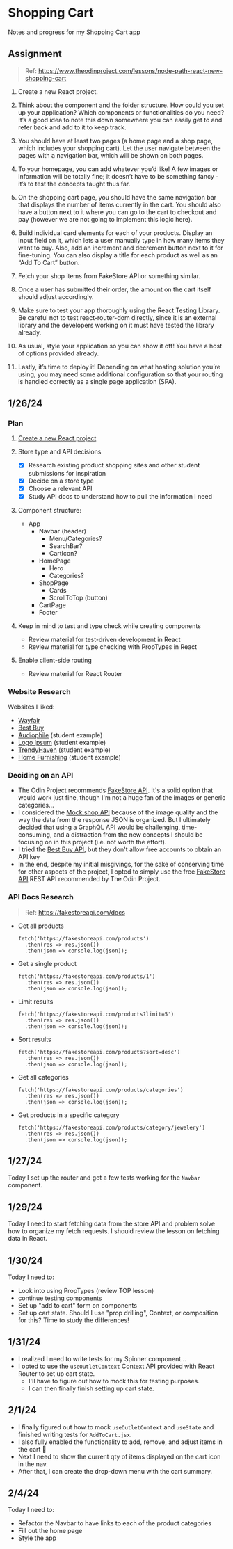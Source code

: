 # Shopping Cart

Notes and progress for my Shopping Cart app

## Assignment
> Ref: https://www.theodinproject.com/lessons/node-path-react-new-shopping-cart

1. Create a new React project.

1. Think about the component and the folder structure. How could you set up your application? Which components or functionalities do you need? It’s a good idea to note this down somewhere you can easily get to and refer back and add to it to keep track.

1. You should have at least two pages (a home page and a shop page, which includes your shopping cart). Let the user navigate between the pages with a navigation bar, which will be shown on both pages.

1. To your homepage, you can add whatever you’d like! A few images or information will be totally fine; it doesn’t have to be something fancy - it’s to test the concepts taught thus far.

1. On the shopping cart page, you should have the same navigation bar that displays the number of items currently in the cart. You should also have a button next to it where you can go to the cart to checkout and pay (however we are not going to implement this logic here).

1. Build individual card elements for each of your products. Display an input field on it, which lets a user manually type in how many items they want to buy. Also, add an increment and decrement button next to it for fine-tuning. You can also display a title for each product as well as an “Add To Cart” button.

1. Fetch your shop items from FakeStore API or something similar.

1. Once a user has submitted their order, the amount on the cart itself should adjust accordingly.

1. Make sure to test your app thoroughly using the React Testing Library. Be careful not to test react-router-dom directly, since it is an external library and the developers working on it must have tested the library already.

1. As usual, style your application so you can show it off! You have a host of options provided already.

1. Lastly, it’s time to deploy it! Depending on what hosting solution you’re using, you may need some additional configuration so that your routing is handled correctly as a single page application (SPA).

## 1/26/24
### Plan

1. <a href="https://gist.github.com/matthewaubert/e809ae8ccfe41442bb588b3c49d9c63d">Create a new React project</a>

1. Store type and API decisions
   - [x] Research existing product shopping sites and other student submissions for inspiration
   - [x] Decide on a store type
   - [x] Choose a relevant API
   - [x] Study API docs to understand how to pull the information I need

1. Component structure:
   - App
     - Navbar (header)
       - Menu/Categories?
       - SearchBar?
       - CartIcon?
     - HomePage
       - Hero
       - Categories?
     - ShopPage
       - Cards
       - ScrollToTop (button)
     - CartPage
     - Footer

1. Keep in mind to test and type check while creating components
   - Review material for test-driven development in React
   - Review material for type checking with PropTypes in React

1. Enable client-side routing
   - Review material for React Router

### Website Research

Websites I liked:
- <a href="https://www.wayfair.com/">Wayfair</a>
- <a href="https://www.bestbuy.com/">Best Buy</a>
- <a href="https://merry-dolphin-1d55d4.netlify.app/">Audiophile</a> (student example)
- <a href="https://darkwool.github.io/shopping-cart/">Logo Ipsum</a> (student example)
- <a href="https://shopping-cart-e429ti01k-rmathr.vercel.app/">TrendyHaven</a> (student example)
- <a href="https://sharkri.github.io/shopping-cart/">Home Furnishing</a> (student example)

### Deciding on an API

- The Odin Project recommends <a href="https://fakestoreapi.com/">FakeStore API</a>. It's a solid option that would work just fine, though I'm not a huge fan of the images or generic categories...
- I considered the <a href="https://mock.shop/">Mock.shop API</a> because of the image quality and the way the data from the response JSON is organized. But I ultimately decided that using a GraphQL API would be challenging, time-consuming, and a distraction from the new concepts I should be focusing on in this project (i.e. not worth the effort).
- I tried the <a href="https://bestbuyapis.github.io/api-documentation/?javascript#detail">Best Buy API</a>, but they don't allow free accounts to obtain an API key
- In the end, despite my initial misgivings, for the sake of conserving time for other aspects of the project, I opted to simply use the free <a href="https://fakestoreapi.com/">FakeStore API</a> REST API recommended by The Odin Project.

### API Docs Research
> Ref: https://fakestoreapi.com/docs

- Get all products
  ```
  fetch('https://fakestoreapi.com/products')
    .then(res => res.json())
    .then(json => console.log(json));
  ```
- Get a single product
  ```
  fetch('https://fakestoreapi.com/products/1')
    .then(res => res.json())
    .then(json => console.log(json)); 
  ```
- Limit results
  ```
  fetch('https://fakestoreapi.com/products?limit=5')
    .then(res => res.json())
    .then(json => console.log(json)); 
  ```
- Sort results
  ```
  fetch('https://fakestoreapi.com/products?sort=desc')
    .then(res => res.json())
    .then(json => console.log(json)); 
  ```
- Get all categories
  ```
  fetch('https://fakestoreapi.com/products/categories')
    .then(res => res.json())
    .then(json => console.log(json)); 
  ```
- Get products in a specific category
  ```
  fetch('https://fakestoreapi.com/products/category/jewelery')
    .then(res => res.json())
    .then(json => console.log(json));
  ```

## 1/27/24
Today I set up the router and got a few tests working for the `Navbar` component.

## 1/29/24
Today I need to start fetching data from the store API and problem solve how to organize my fetch requests. I should review the lesson on fetching data in React.

## 1/30/24
Today I need to:
- Look into using PropTypes (review TOP lesson)
- continue testing components
- Set up "add to cart" form on components
- Set up cart state. Should I use "prop drilling", Context, or composition for this? Time to study the differences!

## 1/31/24
- I realized I need to write tests for my Spinner component...
- I opted to use the `useOutletContext` Context API provided with React Router to set up cart state.
  - I'll have to figure out how to mock this for testing purposes.
  - I can then finally finish setting up cart state.

## 2/1/24
- I finally figured out how to mock `useOutletContext` and `useState` and finished writing tests for `AddToCart.jsx`.
- I also fully enabled the functionality to add, remove, and adjust items in the cart 🤘
- Next I need to show the current qty of items displayed on the cart icon in the nav.
- After that, I can create the drop-down menu with the cart summary.

## 2/4/24
Today I need to:
- Refactor the Navbar to have links to each of the product categories
- Fill out the home page
- Style the app
